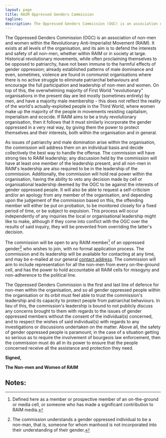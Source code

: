 ```yaml
---
layout: page
title: RAIM Oppressed Genders Commission
tagline: 
description: The Oppressed Genders Commission (OGC) is an association of non-men and women within the Revolutionary Anti-Imperialist Movement (RAIM). It exists at all levels of the organisation, and its aim is to defend the interests and safety of all non-men, whether within RAIM or in society at large.
---
```


The Oppressed Genders Commission (OGC) is an association of non-men and women within the Revolutionary Anti-Imperialist Movement (RAIM). It exists at all levels of the organisation, and its aim is to defend the interests and safety of all non-men, whether within RAIM or in society at large. Historical revolutionary movements, while often proclaiming themselves to be opposed to patriarchy, have not been immune to the harmful effects of gender oppression; already established patterns of male dominance and even, sometimes, violence are found in communist organisations where there is no active struggle to eliminate patriarchal behaviours and encourage the full participation and leadership of non-men and women. On top of this, the overwhelming majority of First World "revolutionary" organisations in the present day are led mostly (sometimes entirely) by men, and have a majority male membership - this does not reflect the reality of the world's actually-exploited people in the Third World, where women make up the majority of the people in movements resisting capitalism, imperialism and ecocide. If RAIM aims to be a truly revolutionary organisation, then it follows that it must similarly incorporate the gender oppressed in a very real way, by giving them the power to protect themselves and their interests, both within the organisation and in general.

As issues of patriarchy and male domination arise within the organisation, the commission will address them on an individual basis and decide collectively the best way to handle the offense. The commission will have strong ties to RAIM leadership; any discussion held by the commission will have at least one member of the leadership present, and all non-men in RAIM's leadership are also required to be in the leadership of the commission. Additionally, the commission will hold real power within the organisation, having the ability to veto any decision made by cell or organisational leadership deemed by the OGC to be against the interests of gender oppressed people. It will also be able to request a self-criticism and/or an apology from any member of the organisation, and depending upon the judgement of the commission based on this, the offending member will either be put on probation, to be monitored closely for a fixed period of time, or be subject to expulsion. This process will occur independently of any inquiries the local or organisational leadership might like to make, although if they come into conflict with the OGC over the results of said inquiry, they will be prevented from overriding the latter's decision. 

The commission will be open to any RAIM member[^member] of an oppressed gender[^non-man] who wishes to join, with no formal application process. The commission and its leadership will be available for contacting at any time, and may be e-mailed at our general [contact address](/contact/). The commission will aim to include representation for all the non-men from every on-the-ground cell, and has the power to hold accountable all RAIM cells for misogyny and non-adherence to the political line.

The Oppressed Genders Commission is the first and last line of defence for non-men within the organisation, and so all gender oppressed people within the organisation or its orbit must feel able to trust the commission's leadership and its capacity to protect people from patriarchal behaviours. In lieu of this, the commission's leadership is bound to not publicly discuss any concerns brought to them with regards to the issues of gender oppressed members without the consent of the individual(s) concerned, and to respect the wishes of said individual(s) with regards to any investigations or discussions undertaken on the matter. Above all, the safety of gender oppressed people is paramount; in the case of a situation getting so serious as to require the involvement of bourgeois law enforcement, then the commission must do all in its power to ensure that the people concerned receive all the assistance and protection they need.

**Signed,**

**The Non-men and Women of RAIM**

## Notes:

[^member]: Defined here as a member or prospective member of an on-the-ground or media cell, or someone who has made a significant contribution to RAIM media.

[^non-man]: The commission understands a gender oppressed individual to be a non-man, that is, someone for whom manhood is not incorporated into their understanding of their gender.
